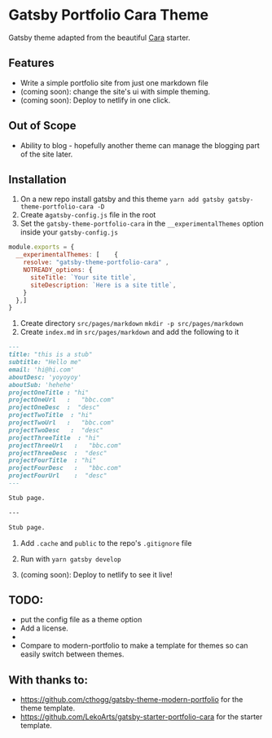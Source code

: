 # Gatsby Portfolio Cara Theme

Gatsby theme adapted from the beautiful [Cara](https://github.com/LekoArts/gatsby-starter-portfolio-cara) starter. 

## Features

- Write a simple portfolio site from just one markdown file
- (coming soon): change the site's ui with simple theming.
- (coming soon): Deploy to netlify in one click.


## Out of Scope
- Ability to blog - hopefully another theme can manage the blogging part of the site later.

## Installation

1. On a new repo install gatsby and this theme `yarn add gatsby gatsby-theme-portfolio-cara -D`
1. Create a`gatsby-config.js` file in the root
1. Set the `gatsby-theme-portfolio-cara` in the `__experimentalThemes` option inside your `gatsby-config.js` 

```js
module.exports = {
  __experimentalThemes: [    {
    resolve: "gatsby-theme-portfolio-cara" ,
    NOTREADY_options: {
      siteTitle: `Your site title`,
      siteDescription: `Here is a site title`,
    }
  },]
}
```
1. Create directory `src/pages/markdown` `mkdir -p src/pages/markdown`
1. Create `index.md` in `src/pages/markdown` and add the following to it

```markdown
---
title: "this is a stub"
subtitle: "Hello me"
email: 'hi@hi.com'
aboutDesc: 'yoyoyoy'
aboutSub: 'hehehe'
projectOneTitle : "hi"          
projectOneUrl   :   "bbc.com"                        
projectOneDesc  :  "desc"                
projectTwoTitle  : "hi"     
projectTwoUrl   :   "bbc.com"
projectTwoDesc   :  "desc"   
projectThreeTitle  : "hi"      
projectThreeUrl   :   "bbc.com"
projectThreeDesc  :  "desc" 
projectFourTitle  : "hi"     
projectFourDesc   :   "bbc.com"
projectFourUrl    :  "desc" 
---

Stub page.

---

Stub page.

```
1. Add `.cache` and `public` to the repo's `.gitignore` file

1. Run with `yarn gatsby develop`  

1. (coming soon): Deploy to netlify to see it live!

## TODO:
- put the config file as a theme option
- Add a license.
- 
- Compare to modern-portfolio to make a template for themes so can easily switch between themes. 
## With thanks to:
-  https://github.com/cthogg/gatsby-theme-modern-portfolio for the theme template.
-  https://github.com/LekoArts/gatsby-starter-portfolio-cara for the starter template.